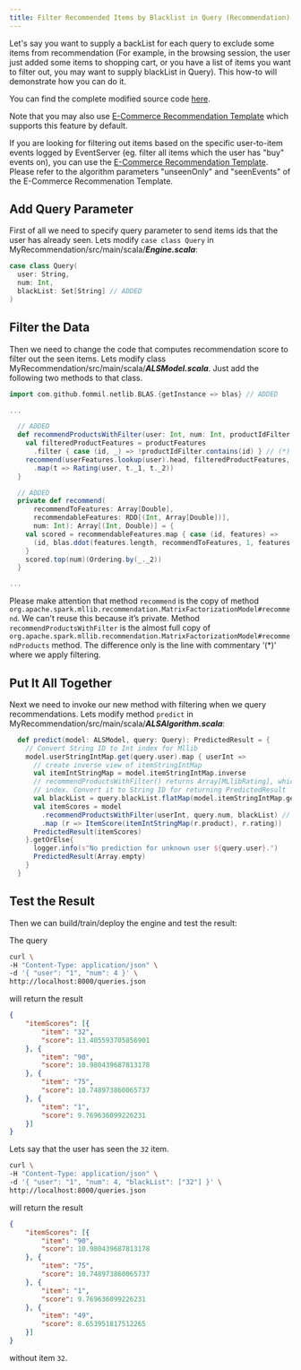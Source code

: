 ```yaml
---
title: Filter Recommended Items by Blacklist in Query (Recommendation)
---
```


<!--
Licensed to the Apache Software Foundation (ASF) under one or more
contributor license agreements.  See the NOTICE file distributed with
this work for additional information regarding copyright ownership.
The ASF licenses this file to You under the Apache License, Version 2.0
(the "License"); you may not use this file except in compliance with
the License.  You may obtain a copy of the License at

    http://www.apache.org/licenses/LICENSE-2.0

Unless required by applicable law or agreed to in writing, software
distributed under the License is distributed on an "AS IS" BASIS,
WITHOUT WARRANTIES OR CONDITIONS OF ANY KIND, either express or implied.
See the License for the specific language governing permissions and
limitations under the License.
-->

Let's say you want to supply a backList for each query to exclude some items from recommendation (For example, in the browsing session, the user just added some items to shopping cart, or you have a list of items you want to filter out, you may want to supply blackList in Query). This how-to will demonstrate how you can do it.

You can find the complete modified source code [here](https://github.com/apache/incubator-predictionio/tree/develop/examples/scala-parallel-recommendation/blacklist-items).

Note that you may also use [E-Commerce Recommendation Template](/templates/ecommercerecommendation/quickstart/) which supports this feature by default.

If you are looking for filtering out items based on the specific user-to-item events logged by EventServer (eg. filter all items which the user has "buy" events on), you can use the [E-Commerce Recommendation Template](/templates/ecommercerecommendation/quickstart/). Please refer to the algorithm parameters "unseenOnly" and "seenEvents" of the E-Commerce Recommenation Template.

## Add Query Parameter

First of all we need to specify query parameter to send items ids that the user has already seen.
Lets modify `case class Query` in MyRecommendation/src/main/scala/***Engine.scala***:

```scala
case class Query(
  user: String,
  num: Int,
  blackList: Set[String] // ADDED
)
```

## Filter the Data

Then we need to change the code that computes recommendation score to filter out the seen items.
Lets modify class MyRecommendation/src/main/scala/***ALSModel.scala***. Just add the following two methods to that class.

```scala
import com.github.fommil.netlib.BLAS.{getInstance => blas} // ADDED

...

  // ADDED
  def recommendProductsWithFilter(user: Int, num: Int, productIdFilter: Set[Int]) = {
    val filteredProductFeatures = productFeatures
      .filter { case (id, _) => !productIdFilter.contains(id) } // (*)
    recommend(userFeatures.lookup(user).head, filteredProductFeatures, num)
      .map(t => Rating(user, t._1, t._2))
  }

  // ADDED
  private def recommend(
      recommendToFeatures: Array[Double],
      recommendableFeatures: RDD[(Int, Array[Double])],
      num: Int): Array[(Int, Double)] = {
    val scored = recommendableFeatures.map { case (id, features) =>
      (id, blas.ddot(features.length, recommendToFeatures, 1, features, 1))
    }
    scored.top(num)(Ordering.by(_._2))
  }

...

```

Please make attention that method `recommend` is the copy of method `org.apache.spark.mllib.recommendation.MatrixFactorizationModel#recommend`. We can't reuse this because it’s private.
Method `recommendProductsWithFilter` is the almost full copy of `org.apache.spark.mllib.recommendation.MatrixFactorizationModel#recommendProducts` method. The difference only is the line with commentary ‘(*)’ where we apply filtering.

## Put It All Together

Next we need to invoke our new method with filtering when we query recommendations.
Lets modify method `predict` in MyRecommendation/src/main/scala/***ALSAlgorithm.scala***:

```scala
  def predict(model: ALSModel, query: Query): PredictedResult = {
    // Convert String ID to Int index for Mllib
    model.userStringIntMap.get(query.user).map { userInt =>
      // create inverse view of itemStringIntMap
      val itemIntStringMap = model.itemStringIntMap.inverse
      // recommendProductsWithFilter() returns Array[MLlibRating], which uses item Int
      // index. Convert it to String ID for returning PredictedResult
      val blackList = query.blackList.flatMap(model.itemStringIntMap.get) // ADDED
      val itemScores = model
        .recommendProductsWithFilter(userInt, query.num, blackList) // MODIFIED
        .map (r => ItemScore(itemIntStringMap(r.product), r.rating))
      PredictedResult(itemScores)
    }.getOrElse{
      logger.info(s"No prediction for unknown user ${query.user}.")
      PredictedResult(Array.empty)
    }
  }
```

## Test the Result

Then we can build/train/deploy the engine and test the result:

The query

```bash
curl \
-H "Content-Type: application/json" \
-d '{ "user": "1", "num": 4 }' \
http://localhost:8000/queries.json
```

will return the result

```json
{
    "itemScores": [{
        "item": "32",
        "score": 13.405593705856901
    }, {
        "item": "90",
        "score": 10.980439687813178
    }, {
        "item": "75",
        "score": 10.748973860065737
    }, {
        "item": "1",
        "score": 9.769636099226231
    }]
}
```

Lets say that the user has seen the `32` item.

```bash
curl \
-H "Content-Type: application/json" \
-d '{ "user": "1", "num": 4, "blackList": ["32"] }' \
http://localhost:8000/queries.json
```

will return the result

```json
{
    "itemScores": [{
        "item": "90",
        "score": 10.980439687813178
    }, {
        "item": "75",
        "score": 10.748973860065737
    }, {
        "item": "1",
        "score": 9.769636099226231
    }, {
        "item": "49",
        "score": 8.653951817512265
    }]
}
```

without item `32`.
